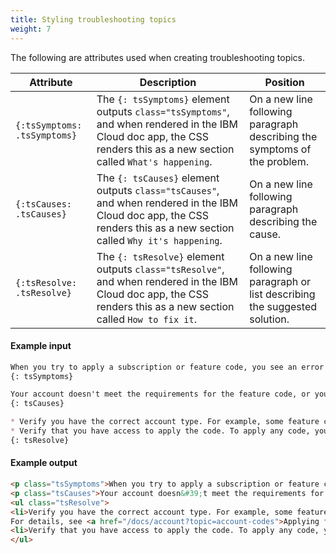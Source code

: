 ```yaml
---
title: Styling troubleshooting topics
weight: 7
---
```


The following are attributes used when creating troubleshooting topics.

| Attribute | Description | Position |
|-----------|-------------|----------|
| `{:tsSymptoms: .tsSymptoms}` |  The `{: tsSymptoms}` element outputs `class="tsSymptoms"`, and when rendered in the IBM Cloud doc app, the CSS renders this as a new section called `What's happening`. | On a new line following paragraph describing the symptoms of the problem. |
| `{:tsCauses: .tsCauses}` | The `{: tsCauses}` element outputs `class="tsCauses"`, and when rendered in the IBM Cloud doc app, the CSS renders this as a new section called `Why it's happening`. | On a new line following paragraph describing the cause. |
| `{:tsResolve: .tsResolve}` |  The `{: tsResolve}` element outputs `class="tsResolve"`, and when rendered in the IBM Cloud doc app, the CSS renders this as a new section called `How to fix it`. | On a new line following paragraph or list describing the suggested solution. |


#### Example input

```markdown
When you try to apply a subscription or feature code, you see an error that states that the code cannot be applied.
{: tsSymptoms}

Your account doesn't meet the requirements for the feature code, or you don't have the required access in the account.
{: tsCauses}

* Verify you have the correct account type. For example, some feature codes for educational promotions are only for Lite accounts. To view your account type, go to **Manage > Account**, and select **Account settings**. For details, see [Applying feature codes](/docs/account?topic=account-codes).
* Verify that you have access to apply the code. To apply any code, you must have an Editor role or higher on all account management services. To view or change roles, see [Assigning access to account management services](/docs/iam?topic=iam-account-services).
{: tsResolve}
```

#### Example output

```html
<p class="tsSymptoms">When you try to apply a subscription or feature code, you see an error that states that the code cannot be applied.</p>
<p class="tsCauses">Your account doesn&#39;t meet the requirements for the feature code, or you don&#39;t have the required access in the account.</p>
<ul class="tsResolve">
<li>Verify you have the correct account type. For example, some feature codes for educational promotions are only for Lite accounts. To view your account type, go to <strong>Manage &gt; Account</strong>, and select <strong>Account settings</strong>.
For details, see <a href="/docs/account?topic=account-codes">Applying feature codes</a>.</li>
<li>Verify that you have access to apply the code. To apply any code, you must have an Editor role or higher on all account management services. To view or change roles, see <a href="/docs/iam?topic=iam-account-services">Assigning access to account management services</a>.</li>
</ul>
```